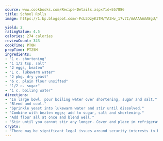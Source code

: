 ```yaml
---
source: www.cookbooks.com/Recipe-Details.aspx?id=557886
title: School Rolls
image: https://1.bp.blogspot.com/-PcL5DzyK3TM/YA2Hv_17v7I/AAAAAAAABgU/fyHeesSth_IZW9mL5lk6GxJO8cW8ksrGACLcBGAsYHQ/s320/12.png

yield: 2
ratingValue: 4.5
calories: 274 calories
reviewCount: 343
cookTime: PT0H
prepTime: PT25M
ingredients:
- "1 c. shortening"
- "1 1/2 tsp. salt"
- "2 eggs, beaten"
- "1 c. lukewarm water"
- "2 pkg. dry yeast"
- "6 c. plain flour unsifted"
- "1/2 c. sugar"
- "1 c. boiling water"
directions:
- "In large bowl, pour boiling water over shortening, sugar and salt."
- "Blend and cool."
- "Sprinkle yeast into lukewarm water and stir until dissolved."
- "Combine with beaten eggs; add to sugar, salt and shortening."
- "Add flour all at once and blend well."
- "Stir until you cannot stir any longer. Cover and place in refrigerator."
crypto:
- "There may be significant legal issues around security interests in Bitcoin."
---
```

